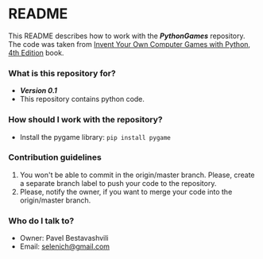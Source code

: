 # README #

This README describes how to work with the ***PythonGames*** repository.
The code was taken from [Invent Your Own Computer Games with Python, 4th Edition](https://inventwithpython.com/invent4thed/) book.

### What is this repository for? ###

- ***Version 0.1***
- This repository contains python code.

### How should I work with the repository? ###

- Install the pygame library: `pip install pygame`
	
### Contribution guidelines ###

1. You won't be able to commit in the origin/master branch. Please, create a separate branch label to push your code to the repository.
2. Please, notify the owner, if you want to merge your code into the origin/master branch. 

### Who do I talk to? ###

* Owner: Pavel Bestavashvili 
* Email: selenich@gmail.com
